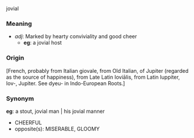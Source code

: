 jovial
### Meaning
+ _adj_: Marked by hearty conviviality and good cheer
    + __eg__: a jovial host

### Origin

[French, probably from Italian giovale, from Old Italian, of Jupiter (regarded as the source of happiness), from Late Latin Ioviālis, from Latin Iuppiter, Iov-, Jupiter. See dyeu- in Indo-European Roots.]

### Synonym

__eg__: a stout, jovial man | his jovial manner

+ CHEERFUL
+ opposite(s): MISERABLE, GLOOMY


